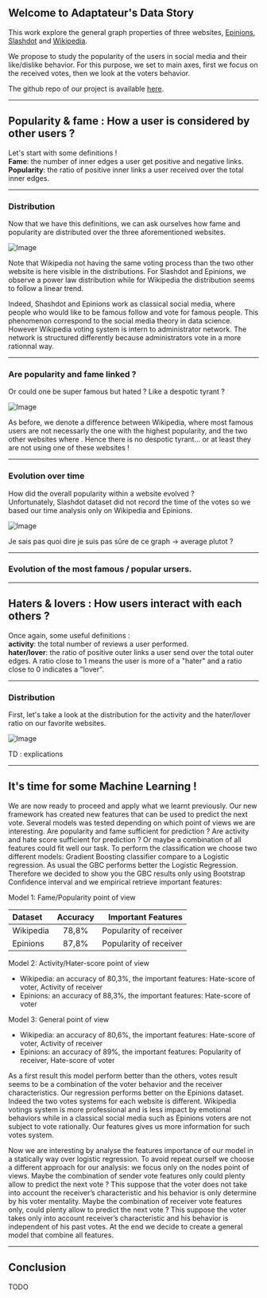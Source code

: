 ## Welcome to Adaptateur's Data Story

This work explore the general graph properties of three websites, [Epinions](https://shopping.com/), [Slashdot](https://slashdot.org/) and [Wikipedia](https://en.wikipedia.org/wiki/Main_Page).

We propose to study the popularity of the users in social media and their like/dislike behavior. For this purpose, we set to main axes, first we focus on the received votes, then we look at the voters behavior.

The github repo of our project is available [here](https://github.com/epfl-ada/ada-2020-project-milestone-p3-p3_adaptateur).

-----------------

## Popularity & fame : How a user is considered by other users ?

Let's start with some definitions ! \
**Fame**: the number of inner edges a user get positive and negative links. \
**Popularity**: the ratio of positive inner links a user received over the total inner edges.

----------

### Distribution

Now that we have this definitions, we can ask ourselves how fame and popularity are distributed over the three aforementioned websites.

![Image](src)

Note that Wikipedia not having the same voting process than the two other website is here visible in the distributions.  For Slashdot and Epinions, we observe a power law distribution while for Wikipedia the distribution seems to follow a linear trend. 

Indeed, Shashdot and Epinions work as classical social media, where people who would like to be famous follow and vote for famous people. This phenomenon correspond to the social media theory in data science. However Wikipedia voting system is intern to administrator network. The network is structured differently because administrators vote in a more rationnal way.

[//]: # (Expliquer comment fonctionne le principe de vote sur les sites -> Epinions/Slashdot vs Wikipedia -> Intro ?)

-----------------

### Are popularity and fame linked ?
Or could one be super famous but hated ? Like a despotic tyrant ?

![Image](src)

As before, we denote a difference between Wikipedia, where most famous users are not necessarly the one with the highest popularity, and the two other websites where . Hence there is no despotic tyrant... or at least they are not using one of these websites !

-----------------

### Evolution over time
How did the overall popularity within a website evolved ? \
Unfortunately, Slashdot dataset did not record the time of the votes so we based our time analysis only on Wikipedia and Epinions.

![Image](src)


Je sais pas quoi dire je suis pas sûre de ce graph -> average plutot ?


---------------

### Evolution of the most famous / popular ursers.


---------------

## Haters & lovers : How users interact with each others ?

Once again, some useful definitions : \
**activity**: the total number of reviews a user performed. \
**hater/lover**: the ratio of positive outer links a user send over the total outer edges. A ratio close to 1 means the user is more of a "hater" and a ratio close to 0 indicates a "lover".

------------

### Distribution

First, let's take a look at the distribution for the activity and the hater/lover ratio on our favorite websites.

![Image](src)

TD : explications

------------

## It's time for some Machine Learning !

We are now ready to proceed and apply what we learnt previously. Our new framework has created new features that can be used to predict the next vote. 
Several models was tested depending on which point of views we are interesting. Are popularity and fame sufficient for prediction ? Are activity and hate score sufficient for prediction ?  Or maybe a combination of all features could fit well our task. To perform the classification we choose two different models: Gradient Boosting classifier compare to a Logistic regression. As usual the GBC performs better the Logistic Regression. Therefore we decided to show you the GBC results only using Bootstrap Confidence interval and we empirical retrieve important features:

Model 1: Fame/Popularity point of view

| Dataset      | Accuracy | Important Features    |
| :------------- | :----------: | -----------: |
| Wikipedia | 78,8% |    Popularity of receiver |
| Epinions | 87,8% | Popularity of receiver |


Model 2: Activity/Hater-score point of view
* Wikipedia: an accuracy of 80,3%, the important features: Hate-score of voter, Activity of receiver
* Epinions: an accuracy of 88,3%, the important features: Hate-score of voter

Model 3: General point of view
* Wikipedia: an accuracy of 80,6%, the important features: Hate-score of voter, Activity of receiver
* Epinions: an accuracy of 89%, the important features: Popularity of receiver, Hate-score of voter

As a first result this model perform better than the others, votes result seems to be a combination of the voter behavior and the receiver characteristics. Our regression performs better on the Epinions dataset. Indeed the two votes systems for each website is different. Wikipedia votings system is more professional and is less impact by emotional behaviors while in a classical social media such as Epinions voters are not subject to vote rationally. Our features gives us more information for such votes system.

Now we are interesting by analyse the features importance of our model in a statically way over logistic regression. To avoid repeat ourself we choose a different approach for our analysis: we focus only on the nodes point of views. Maybe the combination of sender vote features only could plenty allow to predict the next vote ? This suppose that the voter does not take into account the receiver’s characteristic and his behavior is only determine by his voter mentality. Maybe the combination of receiver vote features only, could plenty allow to predict the next vote ? This suppose the voter takes only into account receiver’s characteristic and his behavior is independent of his past votes. At the end we decide to create a general model that combine all features. 




-------

## Conclusion

TODO
